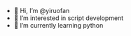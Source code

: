 - 👋 Hi, I’m @yiruofan
- 👀 I’m interested in script development
- 🌱 I’m currently learning python
<!---
yiruofan/yiruofan is a ✨ special ✨ repository because its `README.md` (this file) appears on your GitHub profile.
You can click the Preview link to take a look at your changes.
--->

